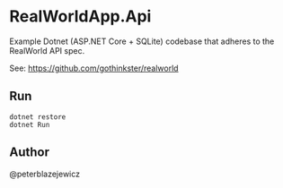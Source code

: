 # RealWorldApp.Api

Example Dotnet (ASP.NET Core + SQLite) codebase that adheres to the RealWorld API spec.


See: https://github.com/gothinkster/realworld

## Run

```
dotnet restore
dotnet Run
```

## Author

@peterblazejewicz
